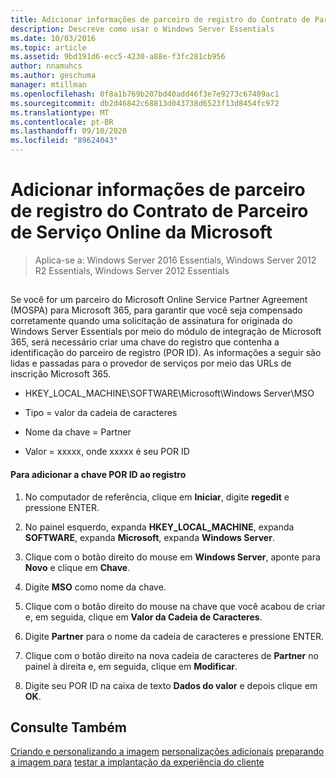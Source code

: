 ```yaml
---
title: Adicionar informações de parceiro de registro do Contrato de Parceiro de Serviço Online da Microsoft
description: Descreve como usar o Windows Server Essentials
ms.date: 10/03/2016
ms.topic: article
ms.assetid: 9bd191d6-ecc5-4230-a88e-f3fc281cb956
author: nnamuhcs
ms.author: geschuma
manager: mtillman
ms.openlocfilehash: 0f8a1b769b207bd40add46f3e7e9273c67409ac1
ms.sourcegitcommit: db2d46842c68813d043738d6523f13d8454fc972
ms.translationtype: MT
ms.contentlocale: pt-BR
ms.lasthandoff: 09/10/2020
ms.locfileid: "89624043"
---
```

# <a name="add-microsoft-online-service-partner-agreement-partner-of-record-information"></a>Adicionar informações de parceiro de registro do Contrato de Parceiro de Serviço Online da Microsoft

>Aplica-se a: Windows Server 2016 Essentials, Windows Server 2012 R2 Essentials, Windows Server 2012 Essentials

##  <a name="BKMK_3rdLevelDomanNames"></a>
 Se você for um parceiro do Microsoft Online Service Partner Agreement (MOSPA) para Microsoft 365, para garantir que você seja compensado corretamente quando uma solicitação de assinatura for originada do Windows Server Essentials por meio do módulo de integração de Microsoft 365, será necessário criar uma chave do registro que contenha a identificação do parceiro de registro (POR ID). As informações a seguir são lidas e passadas para o provedor de serviços por meio das URLs de inscrição Microsoft 365.

-   HKEY_LOCAL_MACHINE\SOFTWARE\Microsoft\Windows Server\MSO

-   Tipo = valor da cadeia de caracteres

-   Nome da chave = Partner

-   Valor = xxxxx, onde xxxxx é seu POR ID

#### <a name="to-add-the-por-id-key-to-the-registry"></a>Para adicionar a chave POR ID ao registro

1.  No computador de referência, clique em **Iniciar**, digite **regedit** e pressione ENTER.

2.  No painel esquerdo, expanda **HKEY_LOCAL_MACHINE**, expanda **SOFTWARE**, expanda **Microsoft**, expanda **Windows Server**.

3.  Clique com o botão direito do mouse em **Windows Server**, aponte para **Novo** e clique em **Chave**.

4.  Digite **MSO** como nome da chave.

5.  Clique com o botão direito do mouse na chave que você acabou de criar e, em seguida, clique em **Valor da Cadeia de Caracteres**.

6.  Digite **Partner** para o nome da cadeia de caracteres e pressione ENTER.

7.  Clique com o botão direito na nova cadeia de caracteres de **Partner** no painel à direita e, em seguida, clique em **Modificar**.

8.  Digite seu POR ID na caixa de texto **Dados do valor** e depois clique em **OK**.

## <a name="see-also"></a>Consulte Também

 [Criando e personalizando a imagem](Creating-and-Customizing-the-Image.md) [personalizações adicionais](Additional-Customizations.md) [preparando a imagem para](Preparing-the-Image-for-Deployment.md) [testar a implantação da experiência do cliente](Testing-the-Customer-Experience.md)

